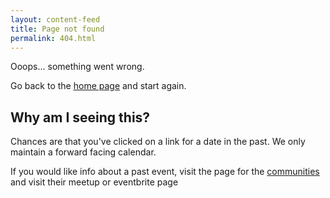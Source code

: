 ```yaml
---
layout: content-feed
title: Page not found
permalink: 404.html
---
```

<div class="container">
  <p></p>
  <p>Ooops... something went wrong.</p>
  <p>Go back to the
  <a href="https://southwestcommunities.co.uk" title="South West Communities Homepage">home page</a> and start again.</p>
  <h2>Why am I seeing this?</h2>
  <p>Chances are that you've clicked on a link for a date in the past. We only maintain a forward facing calendar.</p>
  <p>If you would like info about a past event, visit the page for the <a href="https://southwestcommunities.co.uk/communities" title="South West Communities">communities</a>
  and visit their meetup or eventbrite page</p>
  <p>&nbsp;</p>
</div>
